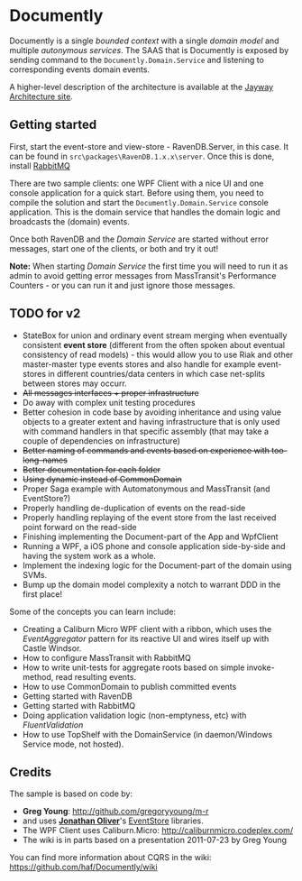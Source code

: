 # Documently

Documently is a single *bounded context* with a single *domain model* and multiple *autonymous services*. The SAAS that is Documently is exposed by sending command to the `Documently.Domain.Service` and listening to corresponding events domain events.

A higher-level description of the architecture is available at the [Jayway Architecture site](http://architecture.jayway.com).

## Getting started

First, start the event-store and view-store - RavenDB.Server, in this case. It can be found in `src\packages\RavenDB.1.x.x\server`. Once this is done, install [RabbitMQ](http://www.rabbitmq.com/download.html)

There are two sample clients: one WPF Client with a nice UI and one console application for a quick start. Before using them, you need to compile the solution and start the `Documently.Domain.Service` console application. This is the domain service that handles the domain logic and broadcasts the (domain) events.

Once both RavenDB and the *Domain Service* are started without error messages, start one of the clients, or both and try it out!

**Note:** When starting *Domain Service* the first time you will need to run it as admin to avoid getting error messages from MassTransit's Performance Counters - or you can run it and just ignore those messages. 

## TODO for v2

 * StateBox for union and ordinary event stream merging when eventually consistent **event store** (different from the often spoken about eventual consistency of read models) - this would allow you to use Riak and other master-master type events stores and also handle for example event-stores in different countries/data centers in which case net-splits between stores may occurr.
 * <del>All messages interfaces + proper infrastructure</del>
 * Do away with complex unit testing procedures
 * Better cohesion in code base by avoiding inheritance and using value objects to a greater extent and having infrastructure that is only used with command handlers in that specific assembly (that may take a couple of dependencies on infrastructure)
 * <del>Better naming of commands and events based on experience with too-long-names</del>
 * <del>Better documentation for each folder</del>
 * <del>Using dynamic instead of CommonDomain</del>
 * Proper Saga example with Automatonymous and MassTransit (and EventStore?)
 * Properly handling de-duplication of events on the read-side
 * Properly handling replaying of the event store from the last received point forward on the read-side
 * Finishing implementing the Document-part of the App and WpfClient
 * Running a WPF, a iOS phone and console application side-by-side and having the system work as a whole.
 * Implement the indexing logic for the Document-part of the domain using SVMs.
 * Bump up the domain model complexity a notch to warrant DDD in the first place!

Some of the concepts you can learn include:

 * Creating a Caliburn Micro WPF client with a ribbon, which uses the *EventAggregator* pattern for its reactive UI and wires itself up with Castle Windsor.
 * How to configure MassTransit with RabbitMQ
 * How to write unit-tests for aggregate roots based on simple invoke-method, read resulting events.
 * How to use CommonDomain to publish committed events
 * Getting started with RavenDB
 * Getting started with RabbitMQ
 * Doing application validation logic (non-emptyness, etc) with *FluentValidation*
 * How to use TopShelf with the DomainService (in daemon/Windows Service mode, not hosted).

## Credits

The sample is based on code by:

 * **Greg Young**: <http://github.com/gregoryyoung/m-r>
 * and uses **[Jonathan Oliver](https://github.com/joliver/)**'s [EventStore](https://github.com/joliver/EventStore) libraries.
 * The WPF Client uses Caliburn.Micro: <http://caliburnmicro.codeplex.com/>
 * The wiki is in parts based on a presentation 2011-07-23 by Greg Young

You can find more information about CQRS in the wiki: <https://github.com/haf/Documently/wiki>